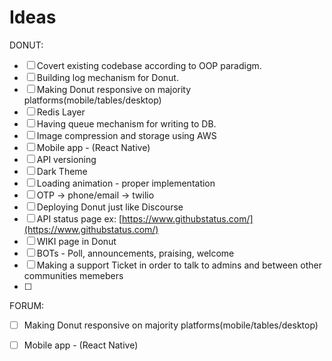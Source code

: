 # Ideas

DONUT:

* [ ] Covert existing codebase according to OOP paradigm.
* [ ] Building log mechanism for Donut.
* [ ] Making Donut responsive on majority platforms\(mobile/tables/desktop\)
* [ ] Redis Layer
* [ ] Having queue mechanism for writing to DB.
* [ ] Image compression and storage using AWS
* [ ] Mobile app - \(React Native\)
* [ ] API versioning
* [ ] Dark Theme
* [ ] Loading animation - proper implementation
* [ ] OTP -&gt; phone/email -&gt; twilio
* [ ] Deploying Donut just like Discourse
* [ ] API status page ex: [https://www.githubstatus.com/](https://www.githubstatus.com/)
* [ ] WIKI page in Donut
* [ ] BOTs - Poll, announcements, praising, welcome
* [ ] Making a support Ticket in order to talk to admins and between other communities memebers
* [ ] 
FORUM:

* [ ] Making Donut responsive on majority platforms\(mobile/tables/desktop\)
* [ ] Mobile app - \(React Native\)



